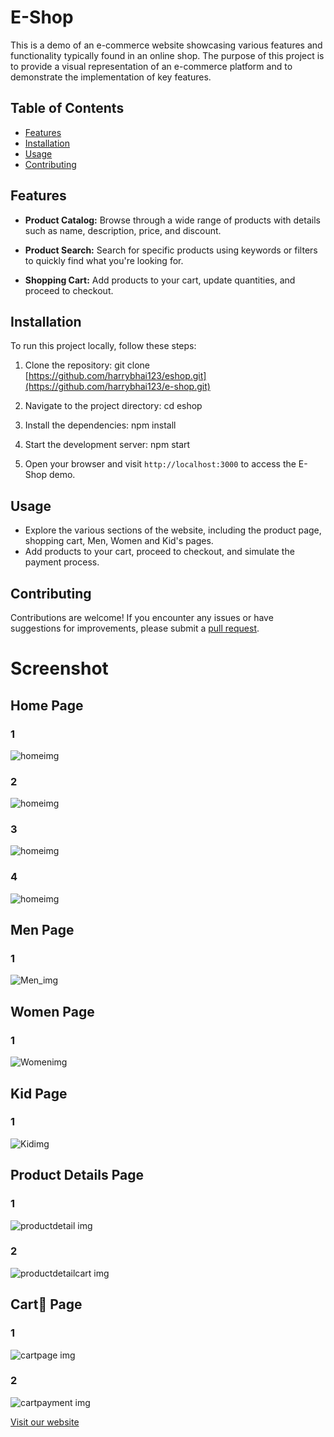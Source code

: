 # E-Shop

This is a demo of an e-commerce website showcasing various features and functionality typically found in an online shop. The purpose of this project is to provide a visual representation of an e-commerce platform and to demonstrate the implementation of key features.

## Table of Contents
- [Features](#features)
- [Installation](#installation)
- [Usage](#usage)
- [Contributing](#contributing)

## Features

- **Product Catalog:** Browse through a wide range of products with details such as name, description, price, and discount.

- **Product Search:** Search for specific products using keywords or filters to quickly find what you're looking for.

- **Shopping Cart:** Add products to your cart, update quantities, and proceed to checkout.


## Installation

To run this project locally, follow these steps:

1. Clone the repository:
git clone [https://github.com/harrybhai123/eshop.git](https://github.com/harrybhai123/e-shop.git)

2. Navigate to the project directory:
cd eshop

3. Install the dependencies:
npm install

4. Start the development server:
npm start

5. Open your browser and visit `http://localhost:3000` to access the E-Shop demo.

## Usage
- Explore the various sections of the website, including the product page, shopping cart, Men, Women and Kid's pages.
- Add products to your cart, proceed to checkout, and simulate the payment process.

## Contributing
Contributions are welcome! If you encounter any issues or have suggestions for improvements, please submit a <a href="https://github.com/harrybhai123/e-shop/pulls">pull request</a>. 


# Screenshot

## Home Page
### 1
![homeimg](./RedmePic/Home1.png)
### 2
![homeimg](./RedmePic/Home2.png)
### 3
![homeimg](./RedmePic/Home3.png)
### 4
![homeimg](./RedmePic/Home4.png)

## Men Page
### 1
![Men_img](./RedmePic/Men.png)

## Women Page
### 1
![Womenimg](./RedmePic/Women.png)

## Kid Page
### 1
![Kidimg](./RedmePic/Kid.png)



##  Product Details Page
### 1
![productdetail img](./RedmePic/productdetail.png)
### 2
![productdetailcart img](./RedmePic/productdetailcart.png)


## Cart🛒 Page
### 1
![cartpage img](./RedmePic/cartpage.png)
### 2
![cartpayment img](./RedmePic/cartpayment.png)

[Visit our website](https://e-shop-harry.netlify.app/)
